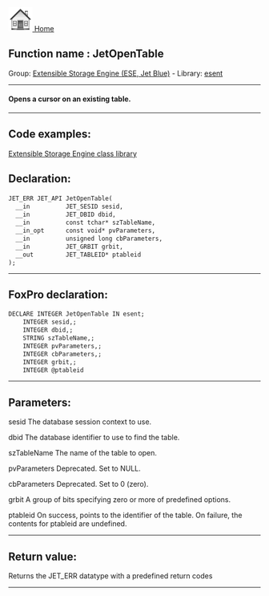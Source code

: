 [<img src="../../images/home.png"> Home ](https://github.com/VFPX/Win32API)  

## Function name : JetOpenTable
Group: [Extensible Storage Engine (ESE, Jet Blue)](../../functions_group.md#Extensible_Storage_Engine_(ESE,_Jet_Blue))  -  Library: [esent](../../../libraries.md#esent)  
***  


#### Opens a cursor on an existing table.

***  


## Code examples:
[Extensible Storage Engine class library](../../samples/sample_532.md)  

## Declaration:
```foxpro  
JET_ERR JET_API JetOpenTable(
  __in          JET_SESID sesid,
  __in          JET_DBID dbid,
  __in          const tchar* szTableName,
  __in_opt      const void* pvParameters,
  __in          unsigned long cbParameters,
  __in          JET_GRBIT grbit,
  __out         JET_TABLEID* ptableid
);  
```  
***  


## FoxPro declaration:
```foxpro  
DECLARE INTEGER JetOpenTable IN esent;
	INTEGER sesid,;
	INTEGER dbid,;
	STRING szTableName,;
	INTEGER pvParameters,;
	INTEGER cbParameters,;
	INTEGER grbit,;
	INTEGER @ptableid  
```  
***  


## Parameters:
sesid 
The database session context to use.

dbid 
The database identifier to use to find the table.

szTableName 
The name of the table to open.

pvParameters 
Deprecated. Set to NULL.

cbParameters 
Deprecated. Set to 0 (zero).

grbit 
A group of bits specifying zero or more of predefined options.

ptableid 
On success, points to the identifier of the table. On failure, the contents for ptableid are undefined.  
***  


## Return value:
Returns the JET_ERR datatype with a predefined return codes  
***  

